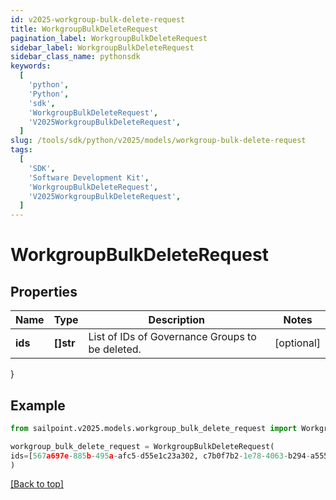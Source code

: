```yaml
---
id: v2025-workgroup-bulk-delete-request
title: WorkgroupBulkDeleteRequest
pagination_label: WorkgroupBulkDeleteRequest
sidebar_label: WorkgroupBulkDeleteRequest
sidebar_class_name: pythonsdk
keywords:
  [
    'python',
    'Python',
    'sdk',
    'WorkgroupBulkDeleteRequest',
    'V2025WorkgroupBulkDeleteRequest',
  ]
slug: /tools/sdk/python/v2025/models/workgroup-bulk-delete-request
tags:
  [
    'SDK',
    'Software Development Kit',
    'WorkgroupBulkDeleteRequest',
    'V2025WorkgroupBulkDeleteRequest',
  ]
---
```


# WorkgroupBulkDeleteRequest

## Properties

| Name | Type | Description | Notes |
| --- | --- | --- | --- |
| **ids** | **[]str** | List of IDs of Governance Groups to be deleted. | [optional] |

}

## Example

```python
from sailpoint.v2025.models.workgroup_bulk_delete_request import WorkgroupBulkDeleteRequest

workgroup_bulk_delete_request = WorkgroupBulkDeleteRequest(
ids=[567a697e-885b-495a-afc5-d55e1c23a302, c7b0f7b2-1e78-4063-b294-a555333dacd2]
)

```

[[Back to top]](#)

